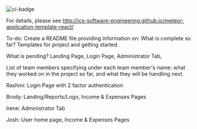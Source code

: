 ![ci-badge](https://github.com/ics-software-engineering/meteor-application-template-react/workflows/ci-meteor-application-template-react/badge.svg)

For details, please see http://ics-software-engineering.github.io/meteor-application-template-react/

To-do:
Create a README file providing information on:
  What is complete so far?
  Templates for project and getting started
  
  What is pending?
  Landing Page, Login Page, Administrator Tab, 
  
  List of team members specifying under each team member's name: what they worked on in the project so far, and what they will be handling next.
  
  Rashmi: Login Page with 2 factor authentication
  
  Brody: Landing/Reports/Logo, Income & Expenses Pages
  
  Irene: Administrator Tab
  
  Josh: User home page, Income & Expenses Pages
  
